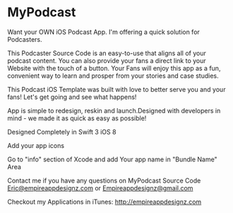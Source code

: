 # MyPodcast

Want your OWN iOS Podcast App. I'm offering a quick solution for Podcasters.

This Podcaster Source Code is an easy-to-use that aligns all of your podcast content. You can also provide your fans a direct link to your Website with the touch of a button. Your Fans will enjoy this app as a fun, convenient way to learn and prosper from your stories and case studies.

This Podcast iOS Template was built with love to better serve you and your fans! Let's get going and see what happens!

App is simple to redesign, reskin and launch.Designed with developers in mind - we made it as quick as easy as possible!

Designed Completely in Swift 3 iOS 8

Add your app icons

Go to "info" section of Xcode and add Your app name in "Bundle Name" Area

Contact me if you have any questions on MyPodcast Source Code Eric@empireappdesignz.com or Empireappdesignz@gmail.com

Checkout my Applications in iTunes: http://empireappdesignz.com
